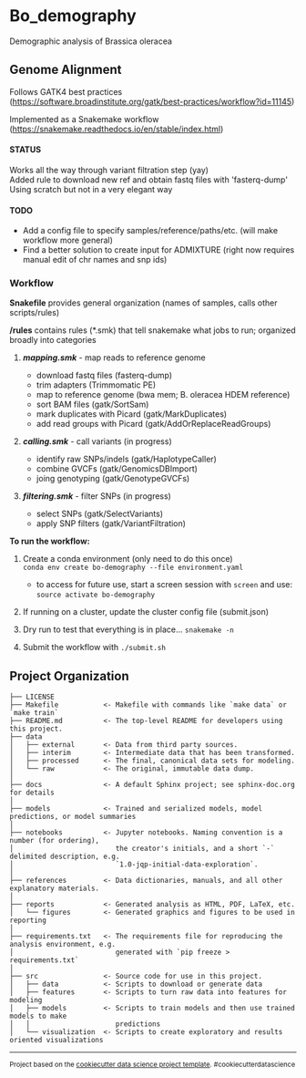 Bo_demography
==============================

Demographic analysis of Brassica oleracea

Genome Alignment
------------
Follows GATK4 best practices (https://software.broadinstitute.org/gatk/best-practices/workflow?id=11145)

Implemented as a Snakemake workflow (https://snakemake.readthedocs.io/en/stable/index.html)  

#### STATUS
Works all the way through variant filtration step (yay)  
Added rule to download new ref and obtain fastq files with 'fasterq-dump'  
Using scratch but not in a very elegant way

#### TODO
* Add a config file to specify samples/reference/paths/etc. (will make workflow more general)
* Find a better solution to create input for ADMIXTURE (right now requires manual edit of chr names and snp ids)

### Workflow

**Snakefile** provides general organization (names of samples, calls other scripts/rules)

**/rules** contains rules (*.smk) that tell snakemake what jobs to run; organized broadly into categories

1. **_mapping.smk_** - map reads to reference genome
    + download fastq files (fasterq-dump)
    + trim adapters (Trimmomatic PE)
    + map to reference genome (bwa mem; B. oleracea HDEM reference)
    + sort BAM files (gatk/SortSam)
    + mark duplicates with Picard (gatk/MarkDuplicates)
    + add read groups with Picard (gatk/AddOrReplaceReadGroups)

2. **_calling.smk_** - call variants (in progress)
    + identify raw SNPs/indels (gatk/HaplotypeCaller)
    + combine GVCFs (gatk/GenomicsDBImport)
    + joing genotyping (gatk/GenotypeGVCFs)

3. **_filtering.smk_** - filter SNPs (in progress)
    + select SNPs (gatk/SelectVariants)
    + apply SNP filters (gatk/VariantFiltration)

**To run the workflow:**

1. Create a conda environment (only need to do this once)  
`conda env create bo-demography --file environment.yaml`
    + to access for future use, start a screen session with `screen` and use:  
    `source activate bo-demography`

2. If running on a cluster, update the cluster config file (submit.json)

3. Dry run to test that everything is in place...
`snakemake -n`

4. Submit the workflow with `./submit.sh`



Project Organization
------------

    ├── LICENSE
    ├── Makefile           <- Makefile with commands like `make data` or `make train`
    ├── README.md          <- The top-level README for developers using this project.
    ├── data
    │   ├── external       <- Data from third party sources.
    │   ├── interim        <- Intermediate data that has been transformed.
    │   ├── processed      <- The final, canonical data sets for modeling.
    │   └── raw            <- The original, immutable data dump.
    │
    ├── docs               <- A default Sphinx project; see sphinx-doc.org for details
    │
    ├── models             <- Trained and serialized models, model predictions, or model summaries
    │
    ├── notebooks          <- Jupyter notebooks. Naming convention is a number (for ordering),
    │                         the creator's initials, and a short `-` delimited description, e.g.
    │                         `1.0-jqp-initial-data-exploration`.
    │
    ├── references         <- Data dictionaries, manuals, and all other explanatory materials.
    │
    ├── reports            <- Generated analysis as HTML, PDF, LaTeX, etc.
    │   └── figures        <- Generated graphics and figures to be used in reporting
    │
    ├── requirements.txt   <- The requirements file for reproducing the analysis environment, e.g.
    │                         generated with `pip freeze > requirements.txt`
    │
    ├── src                <- Source code for use in this project.
    │   ├── data           <- Scripts to download or generate data
    │   ├── features       <- Scripts to turn raw data into features for modeling
    │   ├── models         <- Scripts to train models and then use trained models to make
    │   │                     predictions
    │   └── visualization  <- Scripts to create exploratory and results oriented visualizations

--------

<p><small>Project based on the <a target="_blank" href="https://drivendata.github.io/cookiecutter-data-science/">cookiecutter data science project template</a>. #cookiecutterdatascience</small></p>

